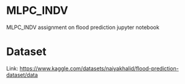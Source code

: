 # MLPC_INDV
MLPC_INDV assignment on flood prediction jupyter notebook

# Dataset
Link: https://www.kaggle.com/datasets/naiyakhalid/flood-prediction-dataset/data
